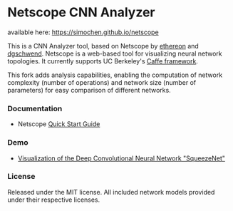 # Netscope CNN Analyzer

available here: https://simochen.github.io/netscope

This is a CNN Analyzer tool, based on Netscope by [ethereon](https://github.com/ethereon) and [dgschwend](https://github.com/dgschwend).
Netscope is a web-based tool for visualizing neural network topologies. It currently supports UC Berkeley's [Caffe framework](https://github.com/bvlc/caffe).

This fork adds analysis capabilities, enabling the computation of network complexity (number of operations) and network size (number of parameters) for easy comparison of different networks.

### Documentation
- Netscope [Quick Start Guide](https://simochen.github.io/netscope/quickstart.html)

### Demo
- [Visualization of the Deep Convolutional Neural Network "SqueezeNet"](https://simochen.github.io/netscope/#/preset/squeezenet)

### License

Released under the MIT license.
All included network models provided under their respective licenses.
